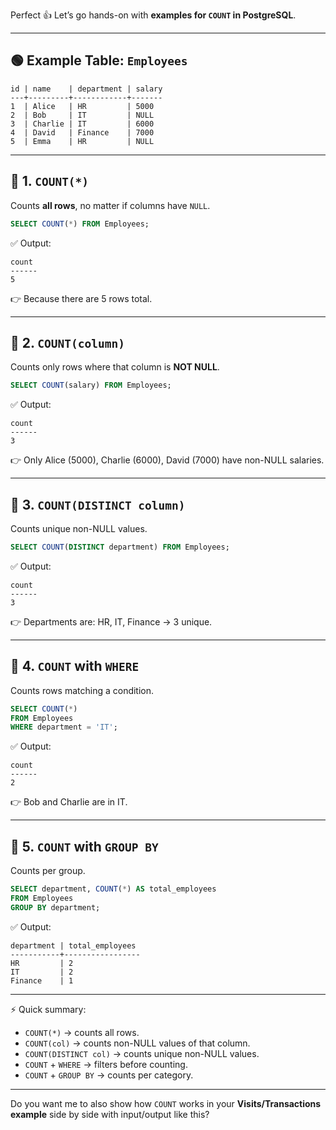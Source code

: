 Perfect 👍 Let’s go hands-on with **examples for `COUNT` in PostgreSQL**.

---

## 🟢 Example Table: `Employees`

```
id | name    | department | salary
---+---------+------------+-------
1  | Alice   | HR         | 5000
2  | Bob     | IT         | NULL
3  | Charlie | IT         | 6000
4  | David   | Finance    | 7000
5  | Emma    | HR         | NULL
```

---

## 🔹 1. `COUNT(*)`

Counts **all rows**, no matter if columns have `NULL`.

```sql
SELECT COUNT(*) FROM Employees;
```

✅ Output:

```
count
------
5
```

👉 Because there are 5 rows total.

---

## 🔹 2. `COUNT(column)`

Counts only rows where that column is **NOT NULL**.

```sql
SELECT COUNT(salary) FROM Employees;
```

✅ Output:

```
count
------
3
```

👉 Only Alice (5000), Charlie (6000), David (7000) have non-NULL salaries.

---

## 🔹 3. `COUNT(DISTINCT column)`

Counts unique non-NULL values.

```sql
SELECT COUNT(DISTINCT department) FROM Employees;
```

✅ Output:

```
count
------
3
```

👉 Departments are: HR, IT, Finance → 3 unique.

---

## 🔹 4. `COUNT` with `WHERE`

Counts rows matching a condition.

```sql
SELECT COUNT(*) 
FROM Employees
WHERE department = 'IT';
```

✅ Output:

```
count
------
2
```

👉 Bob and Charlie are in IT.

---

## 🔹 5. `COUNT` with `GROUP BY`

Counts per group.

```sql
SELECT department, COUNT(*) AS total_employees
FROM Employees
GROUP BY department;
```

✅ Output:

```
department | total_employees
-----------+-----------------
HR         | 2
IT         | 2
Finance    | 1
```

---

⚡ Quick summary:

* `COUNT(*)` → counts all rows.
* `COUNT(col)` → counts non-NULL values of that column.
* `COUNT(DISTINCT col)` → counts unique non-NULL values.
* `COUNT` + `WHERE` → filters before counting.
* `COUNT` + `GROUP BY` → counts per category.

---

Do you want me to also show how `COUNT` works in your **Visits/Transactions example** side by side with input/output like this?
